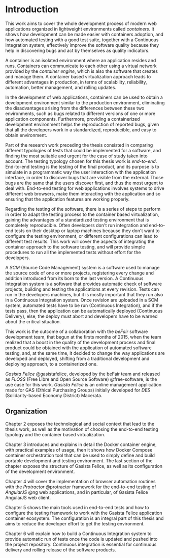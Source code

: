 # Introduction

This work aims to cover the whole development process of modern web applications
organized in lightweight environments called *containers*. It shows how
development can be made easier with containers adoption, and how automated
testing with a good test suite, together with a Continuous Integration system,
effectively improve the software quality because they help in discovering bugs
and act by themselves as quality indicators.

A container is an isolated environment where an application resides and runs.
Containers can communicate to each other using a virtual network provided by the
*container engine*, which is also the software that creates and manage them. A
container based virtualization approach leads to different advantages in
production, in terms of scalability, reliability, automation, better management,
and rolling updates.

In the development of web applications, containers can be used to obtain a
development environment similar to the production environment, eliminating the
disadvantages arising from the differences between these two environments, such
as bugs related to different versions of one or more application components.
Furthermore, providing a containerized development environment helps the
reproduction of reported bugs, given that all the developers work in a
standardized, reproducible, and easy to obtain environment.

Part of the research work preceding the thesis consisted in comparing different
typologies of tests that could be implemented for a software, and finding the
most suitable and urgent for the case of study taken into account. The testing
typology chosen for this thesis work is *end-to-end*. End-to-end testing is the
testing of the final product, and its purpose is to simulate in a programmatic
way the user interaction with the application interface, in order to discover
bugs that are visible from the external. Those bugs are the same that the users
discover first, and thus the most urgent to deal with. End-to-end testing for
web applications involves systems to drive different web browsers, make them
interacting with the application and so ensuring that the application features
are working properly.

Regarding the testing of the software, there is a series of steps to perform in
order to adapt the testing process to the container based virtualization,
gaining the advantages of a standardized testing environment that is completely
reproducible. Often developers don't run integration and end-to-end tests on
their desktop or laptop machines because they don't want to configure the
testing environment, or different configurations can lead to different test
results. This work will cover the aspects of integrating the container approach
to the software testing, and will provide simple procedures to run all the
implemented tests without effort for the developers.

A *SCM* (Source Code Management) system is a software used to manage the source
code of one or more projects, registering every change and addition introduced
from its born to the last version. A Continuous Integration system is a software
that provides automatic check of software projects, building and testing the
applications at every revision. Tests can run in the developers machines, but it
is mostly important that they run also in a Continuous Integration system. Once
revision are uploaded in a SCM system, automated tests have to be run
(Continuous Integration), and if the tests pass, then the application can be
automatically deployed (Continuous Delivery), else, the deploy must abort and
developers have to be warned about the critical situation.

This work is the outcome of a collaboration with the *beFair* software development
team, that begun at the firsts months of 2015, when the team realized that
a boost in the quality of the development process and final product could be
obtained with the application of automated software testing, and, at the same
time, it decided to change the way applications are developed and deployed,
shifting from a traditional development and deploying approach, to a
containerized one.

*Gasista Felice* @gasistafelice, developed by the beFair team and released as
*FLOSS* (Free Libre and Open Source Software) @free-software, is the use case
for this work. *Gasista Felice* is an online management application made for GAS
(Ethical Purchasing Groups) initially developed for *DES* (Solidarity-based
Economy District) Macerata.

## Organization

Chapter 2 exposes the technological and social context that lead to the thesis
work, as well as the motivation of choosing the end-to-end testing typology and
the container based virtualization.

Chapter 3 introduces and explains in detail the Docker container engine, with
practical examples of usage, then it shows how Docker Compose container
orchestration tool that can be used to simply define and build portable
development and testing environment. The last section of the chapter exposes the
structure of Gasista Felice, as well as its configuration of the development
environment.

Chapter 4 will cover the implementation of browser automation routines with the
*Protractor* @protractor framework for the end-to-end testing of *AngularJS* @ng
web applications, and in particular, of Gasista Felice AngularJS web client.

Chapter 5 shows the main tools used in end-to-end tests and how to configure the
testing framework to work with the Gasista Felice application container
ecosystem. The configuration is an integral part of this thesis and aims to
reduce the developer effort to get the testing environment.

Chapter 6 will explain how to build a Continuous Integration system to provide
automatic run of tests once the code is updated and pushed into the project
repository. Continuous integration is essential for continuous delivery and
rolling release of the software products.
